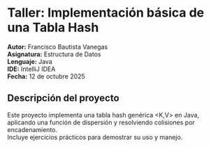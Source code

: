 # Taller: Implementación básica de una Tabla Hash

**Autor:** Francisco Bautista Vanegas  
**Asignatura:** Estructura de Datos  
**Lenguaje:** Java  
**IDE:** IntelliJ IDEA  
**Fecha:** 12 de octubre 2025

## Descripción del proyecto
Este proyecto implementa una tabla hash genérica <K,V> en Java, aplicando una función de dispersión y resolviendo colisiones por encadenamiento.  
Incluye ejercicios prácticos para demostrar su uso y manejo.

